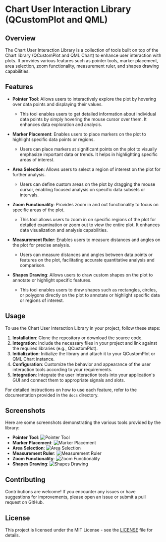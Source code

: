 # Chart User Interaction Library (QCustomPlot and QML)

## Overview

The Chart User Interaction Library is a collection of tools built on top of the Chart library (QCustomPlot and QML Chart) to enhance user interaction with plots. It provides various features such as pointer tools, marker placement, area selection, zoom functionality, measurement ruler, and shapes drawing capabilities.

## Features

- **Pointer Tool**: Allows users to interactively explore the plot by hovering over data points and displaying their values.
  - This tool enables users to get detailed information about individual data points by simply hovering the mouse cursor over them. It enhances data exploration and analysis.

- **Marker Placement**: Enables users to place markers on the plot to highlight specific data points or regions.
  - Users can place markers at significant points on the plot to visually emphasize important data or trends. It helps in highlighting specific areas of interest.

- **Area Selection**: Allows users to select a region of interest on the plot for further analysis.
  - Users can define custom areas on the plot by dragging the mouse cursor, enabling focused analysis on specific data subsets or intervals.

- **Zoom Functionality**: Provides zoom in and out functionality to focus on specific areas of the plot.
  - This tool allows users to zoom in on specific regions of the plot for detailed examination or zoom out to view the entire plot. It enhances data visualization and analysis capabilities.

- **Measurement Ruler**: Enables users to measure distances and angles on the plot for precise analysis.
  - Users can measure distances and angles between data points or features on the plot, facilitating accurate quantitative analysis and comparison.

- **Shapes Drawing**: Allows users to draw custom shapes on the plot to annotate or highlight specific features.
  - This tool enables users to draw shapes such as rectangles, circles, or polygons directly on the plot to annotate or highlight specific data or regions of interest.


## Usage

To use the Chart User Interaction Library in your project, follow these steps:

1. **Installation**: Clone the repository or download the source code.
2. **Integration**: Include the necessary files in your project and link against the required libraries (e.g., QCustomPlot).
3. **Initialization**: Initialize the library and attach it to your QCustomPlot or QML Chart instance.
4. **Configuration**: Customize the behavior and appearance of the user interaction tools according to your requirements.
5. **Integration**: Integrate the user interaction tools into your application's GUI and connect them to appropriate signals and slots.

For detailed instructions on how to use each feature, refer to the documentation provided in the `docs` directory.

## Screenshots

Here are some screenshots demonstrating the various tools provided by the library:

- **Pointer Tool**:
  ![Pointer Tool](https://github.com/OmidArdestani/ChartUserAction/blob/main/Doc/Screenshots/pointer.png)
- **Marker Placement**:
 ![Marker Placement](https://github.com/OmidArdestani/ChartUserAction/blob/main/Doc/Screenshots/marker.png)
- **Area Selection**:
  ![Area Selection](https://github.com/OmidArdestani/ChartUserAction/blob/main/Doc/Screenshots/area.png)
- **Measurement Ruler**:
  ![Measurement Ruler](https://github.com/OmidArdestani/ChartUserAction/blob/main/Doc/Screenshots/measure.png)
- **Zoom Functionality**:
  ![Zoom Functionality](/path/to/zoom_functionality.png)
- **Shapes Drawing**:
   ![Shapes Drawing](/path/to/shapes_drawing.png)

## Contributing

Contributions are welcome! If you encounter any issues or have suggestions for improvements, please open an issue or submit a pull request on GitHub.

## License

This project is licensed under the MIT License - see the [LICENSE](LICENSE) file for details.
